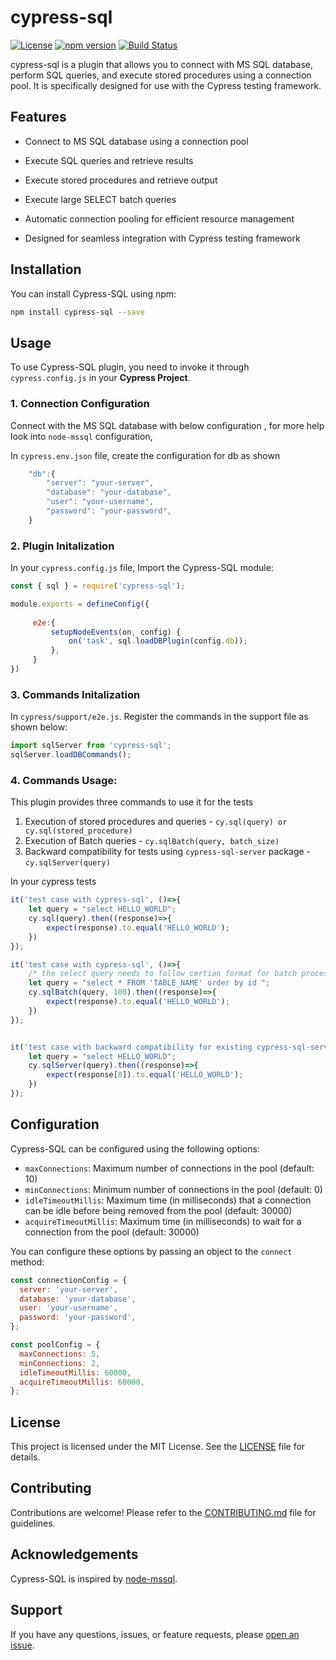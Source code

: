 # cypress-sql

[![License](https://img.shields.io/badge/license-MIT-blue.svg)](https://github.com/your-username/cypress-sql/blob/main/LICENSE)
[![npm version](https://badge.fury.io/js/cypress-sql.svg)](https://www.npmjs.com/package/cypress-sql)
[![Build Status](https://travis-ci.org/your-username/cypress-sql.svg?branch=main)](https://travis-ci.org/your-username/cypress-sql)

cypress-sql is a plugin that allows you to connect with MS SQL database, perform SQL queries, and execute stored procedures using a connection pool. It is specifically designed for use with the Cypress testing framework.

## Features

- Connect to MS SQL database using a connection pool
- Execute SQL queries and retrieve results
- Execute stored procedures and retrieve output
- Execute large SELECT batch queries 
- Automatic connection pooling for efficient resource management

- Designed for seamless integration with Cypress testing framework

## Installation

You can install Cypress-SQL using npm:

```bash
npm install cypress-sql --save
```

## Usage

To use Cypress-SQL plugin, you need to invoke it through `cypress.config.js` in your <b>Cypress Project</b>.
### 1. Connection Configuration 
    
Connect with the MS SQL database with below configuration , for more help look into `node-mssql` configuration, 

In `cypress.env.json` file, create the configuration for db as shown

```javascript
    "db":{
        "server": "your-server",
        "database": "your-database",
        "user": "your-username",
        "password": "your-password",
    }
```

###  2. Plugin Initalization 
In your `cypress.config.js` file, Import the Cypress-SQL module:

   ```javascript
   const { sql } = require('cypress-sql');

   module.exports = defineConfig({
    
        e2e:{
            setupNodeEvents(on, config) {
                on('task', sql.loadDBPlugin(config.db));
            },
        }
   })
   ```

### 3. Commands Initalization
    
In `cypress/support/e2e.js`. Register the commands in the support file as shown below:

```javascript
import sqlServer from 'cypress-sql';
sqlServer.loadDBCommands();
```

### 4. Commands Usage: 
This plugin provides three commands to use it for the tests

1. Execution of stored procedures and queries - `cy.sql(query) or cy.sql(stored_procedure)`
2. Execution of Batch queries - `cy.sqlBatch(query, batch_size)`
3. Backward compatibility for tests using `cypress-sql-server` package  - `cy.sqlServer(query)`

In your cypress tests

```javascript
it('test case with cypress-sql', ()=>{
    let query = "select HELLO_WORLD";
    cy.sql(query).then((response)=>{
        expect(response).to.equal('HELLO_WORLD');
    })
});

it('test case with cypress-sql', ()=>{
    /* the select query needs to follow certian format for batch processing */ 
    let query = "select * FROM 'TABLE_NAME' order by id ";
    cy.sqlBatch(query, 100).then((response)=>{
        expect(response).to.equal('HELLO_WORLD');
    })
});


it('test case with backward compatibility for existing cypress-sql-server package', ()=>{
    let query = "select HELLO_WORLD";
    cy.sqlServer(query).then((response)=>{
        expect(response[0]).to.equal('HELLO_WORLD');
    })
});
```
## Configuration

Cypress-SQL can be configured using the following options:

- `maxConnections`: Maximum number of connections in the pool (default: 10)
- `minConnections`: Minimum number of connections in the pool (default: 0)
- `idleTimeoutMillis`: Maximum time (in milliseconds) that a connection can be idle before being removed from the pool (default: 30000)
- `acquireTimeoutMillis`: Maximum time (in milliseconds) to wait for a connection from the pool (default: 30000)

You can configure these options by passing an object to the `connect` method:

```javascript
const connectionConfig = {
  server: 'your-server',
  database: 'your-database',
  user: 'your-username',
  password: 'your-password',
};

const poolConfig = {
  maxConnections: 5,
  minConnections: 2,
  idleTimeoutMillis: 60000,
  acquireTimeoutMillis: 60000,
};

```

## License

This project is licensed under the MIT License. See the [LICENSE](https://github.com/your-username/cypress-sql/blob/main/LICENSE) file for details.

## Contributing

Contributions are welcome! Please refer to the [CONTRIBUTING.md](https://github.com/your-username/cypress-sql/blob/main/CONTRIBUTING.md) file for guidelines.

## Acknowledgements

Cypress-SQL is inspired by [node-mssql](https://github.com/tediousjs/node-mssql).

## Support

If you have any questions, issues, or feature requests, please [open an issue](https://github.com/your-username/cypress-sql/issues).
